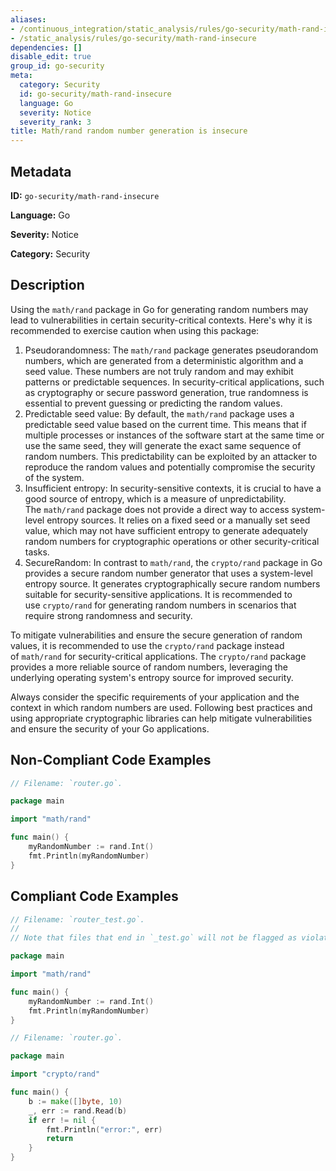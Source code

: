```yaml
---
aliases:
- /continuous_integration/static_analysis/rules/go-security/math-rand-insecure
- /static_analysis/rules/go-security/math-rand-insecure
dependencies: []
disable_edit: true
group_id: go-security
meta:
  category: Security
  id: go-security/math-rand-insecure
  language: Go
  severity: Notice
  severity_rank: 3
title: Math/rand random number generation is insecure
---
```

<!--  SOURCED FROM https://github.com/DataDog/datadog-static-analyzer-rule-docs -->


## Metadata
**ID:** `go-security/math-rand-insecure`

**Language:** Go

**Severity:** Notice

**Category:** Security

## Description
Using the `math/rand` package in Go for generating random numbers may lead to vulnerabilities in certain security-critical contexts. Here's why it is recommended to exercise caution when using this package:

1.  Pseudorandomness: The `math/rand` package generates pseudorandom numbers, which are generated from a deterministic algorithm and a seed value. These numbers are not truly random and may exhibit patterns or predictable sequences. In security-critical applications, such as cryptography or secure password generation, true randomness is essential to prevent guessing or predicting the random values.
2.  Predictable seed value: By default, the `math/rand` package uses a predictable seed value based on the current time. This means that if multiple processes or instances of the software start at the same time or use the same seed, they will generate the exact same sequence of random numbers. This predictability can be exploited by an attacker to reproduce the random values and potentially compromise the security of the system.
3.  Insufficient entropy: In security-sensitive contexts, it is crucial to have a good source of entropy, which is a measure of unpredictability. The `math/rand` package does not provide a direct way to access system-level entropy sources. It relies on a fixed seed or a manually set seed value, which may not have sufficient entropy to generate adequately random numbers for cryptographic operations or other security-critical tasks.
4.  SecureRandom: In contrast to `math/rand`, the `crypto/rand` package in Go provides a secure random number generator that uses a system-level entropy source. It generates cryptographically secure random numbers suitable for security-sensitive applications. It is recommended to use `crypto/rand` for generating random numbers in scenarios that require strong randomness and security.

To mitigate vulnerabilities and ensure the secure generation of random values, it is recommended to use the `crypto/rand` package instead of `math/rand` for security-critical applications. The `crypto/rand` package provides a more reliable source of random numbers, leveraging the underlying operating system's entropy source for improved security.

Always consider the specific requirements of your application and the context in which random numbers are used. Following best practices and using appropriate cryptographic libraries can help mitigate vulnerabilities and ensure the security of your Go applications.


## Non-Compliant Code Examples
```go
// Filename: `router.go`.

package main

import "math/rand"

func main() {
	myRandomNumber := rand.Int()
	fmt.Println(myRandomNumber)
}
```

## Compliant Code Examples
```go
// Filename: `router_test.go`.
//
// Note that files that end in `_test.go` will not be flagged as violations.

package main

import "math/rand"

func main() {
	myRandomNumber := rand.Int()
	fmt.Println(myRandomNumber)
}
```

```go
// Filename: `router.go`.

package main

import "crypto/rand"

func main() {
	b := make([]byte, 10)
	_, err := rand.Read(b)
	if err != nil {
		fmt.Println("error:", err)
		return
	}
}
```
